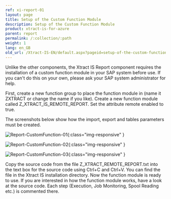 ```yaml
---
ref: xi-report-01
layout: page
title: Setup of the Custom Function Module
description: Setup of the Custom Function Module
product: xtract-is-for-azure
parent: report
permalink: /:collection/:path
weight: 1
lang: en_GB
old_url: /Xtract-IS-EN/default.aspx?pageid=setup-of-the-custom-function-module
---
```


Unlike the other components, the Xtract IS Report component requires the installation of a custom function module in your SAP system before use.
If you can't do this on your own, please ask your SAP system administrator for help.

First, create a new function group to place the function module in (name it ZXTRACT or change the name if you like). Create a new function module called Z_XTRACT_IS_REMOTE_REPORT. Set the attribute remote enabled to true.

The screenshots below show how the import, export and tables parameters must be created.

![Report-CustomFunction-01](/img/content/Report-CustomFunction-01.png){:class="img-responsive" }

![Report-CustomFunction-02](/img/content/Report-CustomFunction-02.png){:class="img-responsive" }

![Report-CustomFunction-03](/img/content/Report-CustomFunction-03.png){:class="img-responsive" }

Copy the source code from the file Z_XTRACT_REMOTE_REPORT.txt into the text box for the source code using Ctrl+C and Ctrl+V. You can find the file in the Xtract IS installation directory. Now the function module is ready to use.
If you are interested in how the function module works, have a look at the source code. Each step (Execution, Job Monitoring, Spool Reading etc.) is commented there.